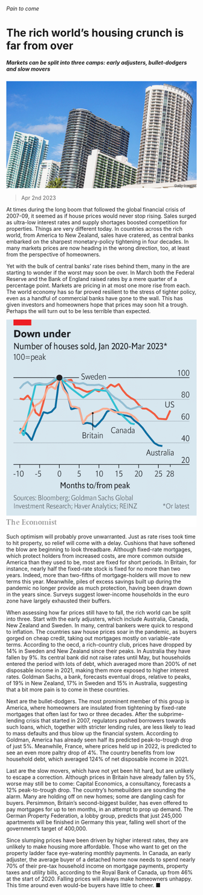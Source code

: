 ###### Pain to come

# The rich world’s housing crunch is far from over 

##### Markets can be split into three camps: early adjusters, bullet-dodgers and slow movers 

![image](images/20230408_FNP001.jpg) 

> Apr 2nd 2023 

At times during the long boom that followed the global financial crisis of 2007-09, it seemed as if house prices would never stop rising. Sales surged as ultra-low interest rates and supply shortages boosted competition for properties. Things are very different today. In countries across the rich world, from America to New Zealand, sales have cratered, as central banks embarked on the sharpest monetary-policy tightening in four decades. In many markets prices are now heading in the wrong direction, too, at least from the perspective of homeowners. 

Yet with the bulk of central banks’ rate rises behind them, many in the  are starting to wonder if the worst may soon be over. In March both the Federal Reserve and the Bank of England raised rates by a mere quarter of a percentage point. Markets are pricing in at most one more rise from each. The world economy has so far proved resilient to the stress of tighter policy, even as a handful of commercial banks have gone to the wall. This has given investors and homeowners hope that prices may soon hit a trough. Perhaps the  will turn out to be less terrible than expected.

![image](images/20230408_FNC659.png) 


Such optimism will probably prove unwarranted. Just as rate rises took time to hit property, so relief will come with a delay. Cushions that have softened the blow are beginning to look threadbare. Although fixed-rate mortgages, which protect holders from increased costs, are more common outside America than they used to be, most are fixed for short periods. In Britain, for instance, nearly half the fixed-rate stock is fixed for no more than two years. Indeed, more than two-fifths of mortgage-holders will move to new terms this year. Meanwhile, piles of excess savings built up during the pandemic no longer provide as much protection, having been drawn down in the years since. Surveys suggest lower-income households in the euro zone have largely exhausted their buffers.

When assessing how far prices still have to fall, the rich world can be split into three. Start with the early adjusters, which include Australia, Canada, New Zealand and Sweden. In many, central bankers were quick to respond to inflation. The countries saw house prices soar in the pandemic, as buyers gorged on cheap credit, taking out mortgages mostly on variable-rate terms. According to the oecd, a rich-country club, prices have dropped by 14% in Sweden and New Zealand since their peaks. In Australia they have fallen by 9%. Its central bank did not raise rates until May, but households entered the period with lots of debt, which averaged more than 200% of net disposable income in 2021, making them more exposed to higher interest rates. Goldman Sachs, a bank, forecasts eventual drops, relative to peaks, of 19% in New Zealand, 17% in Sweden and 15% in Australia, suggesting that a bit more pain is to come in these countries.

Next are the bullet-dodgers. The most prominent member of this group is America, where homeowners are insulated from tightening by fixed-rate mortgages that often last for two or three decades. After the subprime-lending crisis that started in 2007, regulators pushed borrowers towards such loans, which, together with stricter lending rules, are less likely to lead to mass defaults and thus blow up the financial system. According to Goldman, America has already seen half its predicted peak-to-trough drop of just 5%. Meanwhile, France, where prices held up in 2022, is predicted to see an even more paltry drop of 4%. The country benefits from low household debt, which averaged 124% of net disposable income in 2021. 

Last are the slow movers, which have not yet been hit hard, but are unlikely to escape a correction. Although prices in Britain have already fallen by 5%, worse may still be to come: Capital Economics, a consultancy, forecasts a 12% peak-to-trough drop. The country’s homebuilders are sounding the alarm. Many are holding off on new homes; some are dangling cash for buyers. Persimmon, Britain’s second-biggest builder, has even offered to pay mortgages for up to ten months, in an attempt to prop up demand. The German Property Federation, a lobby group, predicts that just 245,000 apartments will be finished in Germany this year, falling well short of the government’s target of 400,000.

Since slumping prices have been driven by higher interest rates, they are unlikely to make housing more affordable. Those who want to get on the property ladder face eye-watering monthly payments. In Canada, an early adjuster, the average buyer of a detached home now needs to spend nearly 70% of their pre-tax household income on mortgage payments, property taxes and utility bills, according to the Royal Bank of Canada, up from 46% at the start of 2020. Falling prices will always make homeowners unhappy. This time around even would-be buyers have little to cheer. ■



